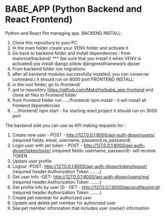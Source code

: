 # BABE_APP (Python Backend and React Frontend)
Python and React Pet managing app. 
BACKEND INSTALL:
1. Clone this repository to your PC
2. In the main folder create your VENV folder and activate it
3. Go back to backend folder and install dependences :
  from mainroot/backend/ *** (be sure that you install it when VENV is activated)
  pip install django pillow djangorestframework djoser 
5. From backend folder run migrations
6. after all backend modules successfully installed, you can runserver command.( it should run on 8000 port
FRONTEND INSTALL:
1. in the root folder, go to /frontend/
2. got to repository  https://github.com/MaksYig/babe_app-frontend and clone all files to Frontend folder
3. from frontend folder run ...../frontend/ npm install - it will install all frontend dependencies
4. ..../frontend/ npm start - for starting react project it should run on 3000 port

The backend side you can use as API making requests for
:
1. Create new user - POST - http://127.0.0.1:8000/api-auth-djoser/users/ (required fields: email, username, password,re_password)
2. Login user with jwt token - POST - http://127.0.0.1:8000/api-auth-djoser/token/login/ (required fields: username, password)- will receive TOKEN
3. Update user profile 
4. Logout -POST- http://127.0.0.1:8000/api-auth-djoser/token/logout/ (required header:Authorization Token ........)
5. Get user Info -GET- http://127.0.0.1:8000/api-auth-djoser/users/me/ (required header:Authorization Token ........)
6. Get profile info by user ID - GET - http://127.0.0.1:8000/api/profiles/<int:id>/  (required header:Authorization Token ........)
7. Create pet member for authorized user 
8. Update and delete pet member for authorized user
9. See pet member information that includes user (owner) information 

